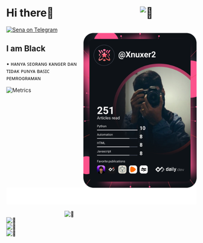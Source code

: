# Hi there👋 <img align="right" width="150" alt="🦑" src="https://count.getloli.com/get/@:lowlighter?theme=rule34">

<div align="left">
  <a href="https://t.me/bangsatkuasa">
<img src="https://img.shields.io/badge/bangsatkuasa-blue?&logo=telegram" alt="Sena on Telegram" /> </a><br>
<a href="https://api.daily.dev/get?r=Xnuxer2" target="_blank">
    <img
      width="300"
      align="right"
      src="https://github.com/Xnuxer2/Xnuxer2/blob/main/devcard.svg"
    />
  </a>
  </div>
  
## I am Black
  
  • ʜᴀɴʏᴀ ꜱᴇᴏʀᴀɴɢ ᴋᴀɴɢᴇʀ ᴅᴀɴ ᴛɪᴅᴀᴋ ᴘᴜɴʏᴀ ʙᴀꜱɪᴄ ᴘᴇᴍʀᴏɢʀᴀᴍᴀɴ
  
![Metrics](https://metrics.lecoq.io/Xnuxer2?template=classic&base=header%2C%20activity%2C%20community%2C%20repositories%2C%20metadata&base.indepth=false&base.hireable=false&base.skip=false&config.timezone=Asia%2FJakarta)
![Notable contributions](https://raw.githubusercontent.com/omBratteng/omBratteng/github-metrics/notable.svg)

<img align="right" width="350" alt="🦑" src="https://gist.githubusercontent.com/lowlighter/3c6eaedf50273adfb7a510822672f570/raw/medias.svg?p">
<img align="left" width="300" alt="🦑" src="https://gist.githubusercontent.com/lowlighter/3c6eaedf50273adfb7a510822672f570/raw/sponsors.svg">

<img align="left" width="300" alt="🦑" src="https://gist.githubusercontent.com/lowlighter/3c6eaedf50273adfb7a510822672f570/raw/achievements.svg">
<img align="left" width="390" alt="🦑" src="https://user-images.githubusercontent.com/22963968/190084456-0e077445-abae-4355-8061-5f0830a48d6e.png">
